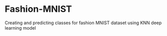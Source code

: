 # Fashion-MNIST
Creating and predicting classes for fashion MNIST dataset using KNN deep learning model
